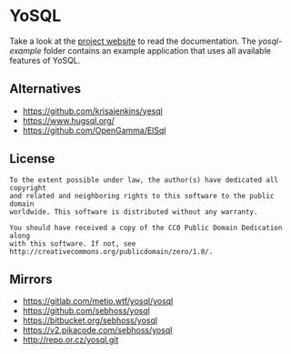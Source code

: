 # YoSQL

Take a look at the [project website](https://yosql.projects.metio.wtf/) to read the documentation. The *yosql-example*
folder contains an example application that uses all available features of YoSQL.

## Alternatives

- https://github.com/krisajenkins/yesql
- https://www.hugsql.org/
- https://github.com/OpenGamma/ElSql

## License

```
To the extent possible under law, the author(s) have dedicated all copyright
and related and neighboring rights to this software to the public domain
worldwide. This software is distributed without any warranty.

You should have received a copy of the CC0 Public Domain Dedication along
with this software. If not, see http://creativecommons.org/publicdomain/zero/1.0/.
```

## Mirrors

- https://gitlab.com/metio.wtf/yosql/yosql
- https://github.com/sebhoss/yosql
- https://bitbucket.org/sebhoss/yosql
- https://v2.pikacode.com/sebhoss/yosql
- http://repo.or.cz/yosql.git
